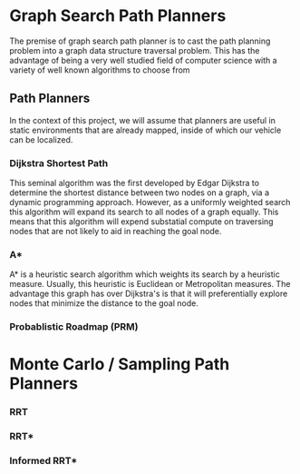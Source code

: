 # Graph Search Path Planners
The premise of graph search path planner is to cast the path planning problem into a graph data structure traversal problem. This has the advantage of being a very well studied field of computer science with a variety of well known algorithms to choose from 


## Path Planners
In the context of this project, we will assume that planners are useful in static environments that are already mapped, inside of which our vehicle can be localized. 

### Dijkstra Shortest Path
This seminal algorithm was the first developed by Edgar Dijkstra to determine the shortest distance between two nodes on a graph, via a dynamic programming approach. However, as a uniformly weighted search this algorithm will expand its search to all nodes of a graph equally. This means that this algorithm will expend substatial compute on traversing nodes that are not likely to aid in reaching the goal node. 

### A*
A* is a heuristic search algorithm which weights its search by a heuristic measure. Usually, this heuristic is Euclidean or Metropolitan measures. The advantage this graph has over Dijkstra's is that it will preferentially explore nodes that minimize the distance to the goal node.

### Probablistic Roadmap (PRM)


# Monte Carlo / Sampling Path Planners 

### RRT

### RRT* 

### Informed RRT*